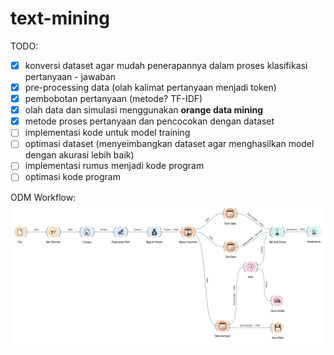 # text-mining
TODO:
- [x] konversi dataset agar mudah penerapannya dalam proses klasifikasi pertanyaan - jawaban
- [x] pre-processing data (olah kalimat pertanyaan menjadi token)
- [x] pembobotan pertanyaan (metode? TF-IDF)
- [x] olah data dan simulasi menggunakan **orange data mining**
- [x] metode proses pertanyaan dan pencocokan dengan dataset
- [ ] implementasi kode untuk model training
- [ ] optimasi dataset (menyeimbangkan dataset agar menghasilkan model dengan akurasi lebih baik)
- [ ] implementasi rumus menjadi kode program
- [ ] optimasi kode program

ODM Workflow:
<img src="./ODM/current-workflow.PNG" alt="current-workflow"/>

